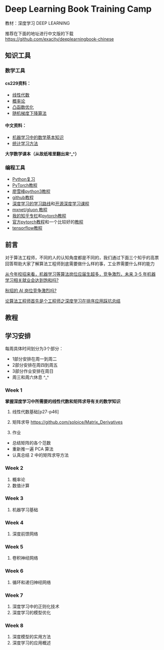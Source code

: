 # Deep Learning Book Training Camp

教材：深度学习 DEEP LEARNING 

推荐在下面的地址进行中文版的下载 https://github.com/exacity/deeplearningbook-chinese

## 知识工具
### 数学工具
#### cs229资料：
- [线性代数](http://web.stanford.edu/class/cs224n/readings/cs229-linalg.pdf)  
- [概率论](http://web.stanford.edu/class/cs224n/readings/cs229-prob.pdf)  
- [凸函数优化](http://web.stanford.edu/class/cs224n/readings/cs229-cvxopt.pdf)  
- [随机梯度下降算法](http://cs231n.github.io/optimization-1/)  

#### 中文资料：    
- [机器学习中的数学基本知识](https://www.cnblogs.com/steven-yang/p/6348112.html)  
- [统计学习方法](http://vdisk.weibo.com/s/vfFpMc1YgPOr)  

**大学数学课本（从故纸堆里翻出来^_^）**  

### 编程工具 
- [Python复习](http://web.stanford.edu/class/cs224n/lectures/python-review.pdf)  
- [PyTorch教程](https://www.udacity.com/course/deep-learning-pytorch--ud188)  
- [廖雪峰python3教程](https://www.liaoxuefeng.com/article/001432619295115c918a094d8954bd493037b03d27bf9a9000)
- [github教程](https://www.liaoxuefeng.com/wiki/0013739516305929606dd18361248578c67b8067c8c017b000)
- [深度学习的学习路线](https://github.com/L1aoXingyu/Roadmap-of-DL-and-ML/blob/master/README_cn.md)和[开源深度学习课程](http://www.deeplearningweekly.com/blog/open-source-deep-learning-curriculum/)
- [mxnet/gluon 教程](https://zh.gluon.ai/)
- [我的知乎专栏](https://zhuanlan.zhihu.com/c_94953554)和[pytorch教程](https://github.com/L1aoXingyu/code-of-learn-deep-learning-with-pytorch)
- [官方pytorch教程](https://pytorch.org/tutorials/)和一个比较好的[教程](https://github.com/yunjey/pytorch-tutorial)
- [tensorflow教程](https://github.com/aymericdamien/TensorFlow-Examples)

## 前言
对于算法工程师，不同的人的认知角度都是不同的，我们通过下面三个知乎的高票回答帮助大家了解算法工程师到底需要做什么样的事，工业界需要什么样的能力

[从今年校招来看，机器学习等算法岗位应届生超多，竞争激烈，未来 3-5 年机器学习相关就业会达到饱和吗?](https://www.zhihu.com/question/66406672/answer/317489657)

[秋招的 AI 岗位竞争激烈吗?](https://www.zhihu.com/question/286925266/answer/491117602)

[论算法工程师首先是个工程师之深度学习在排序应用踩坑总结](https://zhuanlan.zhihu.com/p/44315278)


## 教程
## 学习安排
每周具体时间划分为3个部分：
- 1部分安排在周一到周二
- 2部分安排在周四到周五
- 3部分作业安排在周日
- 周三和周六休息 ^_^

### Week 1
**掌握深度学习中所需要的线性代数和矩阵求导有关的数学知识**
1. 线性代数基础[p27-p46]

2. 矩阵求导 https://github.com/soloice/Matrix_Derivatives

3. 作业
- 总结矩阵的各个范数
- 重新推一遍 PCA 算法
- 认真总结 2 中的矩阵求导方法

### Week 2
1. 概率论 
2. 数值计算

### Week 3
1. 机器学习基础

### Week 4
1. 深度前馈网络

### Week 5
1. 卷积神经网络

### Week 6
1. 循环和递归神经网络

### Week 7
1. 深度学习中的正则化技术
2. 深度学习的模型优化

### Week 8
1. 深度模型的实用方法
2. 深度学习的应用概述


